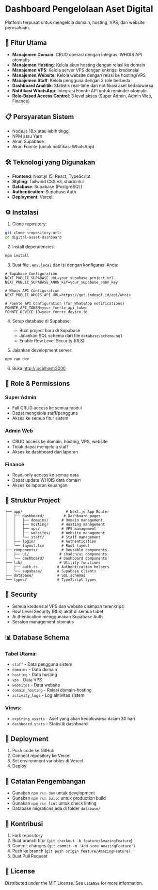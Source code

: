 # Dashboard Pengelolaan Aset Digital

Platform terpusat untuk mengelola domain, hosting, VPS, dan website perusahaan.

## 🚀 Fitur Utama

- **Manajemen Domain**: CRUD operasi dengan integrasi WHOIS API otomatis
- **Manajemen Hosting**: Kelola akun hosting dengan relasi ke domain
- **Manajemen VPS**: Kelola server VPS dengan enkripsi kredensial
- **Manajemen Website**: Kelola website dengan relasi ke hosting/VPS
- **Manajemen Staff**: Kelola pengguna dengan 3 role berbeda
- **Dashboard Analitik**: Statistik real-time dan notifikasi aset kedaluwarsa
- **Notifikasi WhatsApp**: Integrasi Fonnte API untuk reminder otomatis
- **Role-Based Access Control**: 3 level akses (Super Admin, Admin Web, Finance)

## 📋 Persyaratan Sistem

- Node.js 18.x atau lebih tinggi
- NPM atau Yarn
- Akun Supabase
- Akun Fonnte (untuk notifikasi WhatsApp)

## 🛠️ Teknologi yang Digunakan

- **Frontend**: Next.js 15, React, TypeScript
- **Styling**: Tailwind CSS v3, shadcn/ui
- **Database**: Supabase (PostgreSQL)
- **Authentication**: Supabase Auth
- **Deployment**: Vercel

## ⚙️ Instalasi

1. Clone repository:
```bash
git clone <repository-url>
cd digital-asset-dashboard
```

2. Install dependencies:
```bash
npm install
```

3. Buat file `.env.local` dan isi dengan konfigurasi Anda:
```env
# Supabase Configuration
NEXT_PUBLIC_SUPABASE_URL=your_supabase_project_url
NEXT_PUBLIC_SUPABASE_ANON_KEY=your_supabase_anon_key

# Whois API Configuration
NEXT_PUBLIC_WHOIS_API_URL=https://get.indexof.id/api/whois

# Fonnte API Configuration (for WhatsApp notifications)
FONNTE_API_TOKEN=your_fonnte_api_token
FONNTE_DEVICE_ID=your_fonnte_device_id
```

4. Setup database di Supabase:
   - Buat project baru di Supabase
   - Jalankan SQL schema dari file `database/schema.sql`
   - Enable Row Level Security (RLS)

5. Jalankan development server:
```bash
npm run dev
```

6. Buka [http://localhost:3000](http://localhost:3000)

## 👤 Role & Permissions

### Super Admin
- Full CRUD access ke semua modul
- Dapat mengelola staff/pengguna
- Akses ke semua fitur sistem

### Admin Web
- CRUD access ke domain, hosting, VPS, website
- Tidak dapat mengelola staff
- Akses ke dashboard dan laporan

### Finance
- Read-only access ke semua data
- Dapat update WHOIS data domain
- Akses ke laporan keuangan

## 📁 Struktur Project

```
├── app/                    # Next.js App Router
│   ├── dashboard/         # Dashboard pages
│   │   ├── domains/      # Domain management
│   │   ├── hosting/      # Hosting management
│   │   ├── vps/          # VPS management
│   │   ├── websites/     # Website management
│   │   └── staff/        # Staff management
│   ├── login/            # Authentication
│   └── layout.tsx        # Root layout
├── components/           # Reusable components
│   ├── ui/              # shadcn/ui components
│   └── dashboard/       # Dashboard components
├── lib/                 # Utility functions
│   ├── auth.ts         # Authentication helpers
│   └── supabase/       # Supabase clients
├── database/           # SQL schemas
└── types/              # TypeScript types
```

## 🔐 Security

- Semua kredensial VPS dan website disimpan terenkripsi
- Row Level Security (RLS) aktif di semua tabel
- Authentication menggunakan Supabase Auth
- Session management otomatis

## 📊 Database Schema

### Tabel Utama:
- `staff` - Data pengguna sistem
- `domains` - Data domain
- `hosting` - Data hosting
- `vps` - Data VPS
- `websites` - Data website
- `domain_hosting` - Relasi domain-hosting
- `activity_logs` - Log aktivitas sistem

### Views:
- `expiring_assets` - Aset yang akan kedaluwarsa dalam 30 hari
- `dashboard_stats` - Statistik dashboard

## 🚀 Deployment

1. Push code ke GitHub
2. Connect repository ke Vercel
3. Set environment variables di Vercel
4. Deploy!

## 📝 Catatan Pengembangan

- Gunakan `npm run dev` untuk development
- Gunakan `npm run build` untuk production build
- Gunakan `npm run lint` untuk check linting
- Database migrations ada di folder `database/`

## 🤝 Kontribusi

1. Fork repository
2. Buat branch fitur (`git checkout -b feature/AmazingFeature`)
3. Commit changes (`git commit -m 'Add some AmazingFeature'`)
4. Push ke branch (`git push origin feature/AmazingFeature`)
5. Buat Pull Request

## 📄 License

Distributed under the MIT License. See `LICENSE` for more information.
